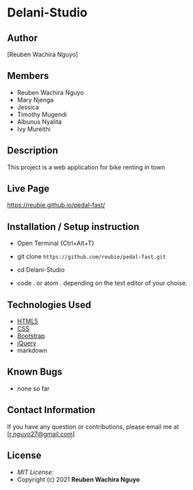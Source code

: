 # Delani-Studio

## Author

[Reuben Wachira Nguyo]

## Members
* Reuben Wachira Nguyo
* Mary Njenga
* Jessica
* Timothy Mugendi
* Albunus Nyalita
* Ivy Mureithi

## Description

This project is a web application for bike renting in town


## Live Page 
https://reubie.github.io/pedal-fast/


## Installation / Setup instruction
* Open Terminal {Ctrl+Alt+T}

* git clone ```https://github.com/reubie/pedal-fast.git```

* cd Delani-Studio

* code . or atom . depending on the text editor of your choise.

## Technologies Used

* [HTML5](https://github.com/topics/html5)
* [CSS](https://github.com/topics/css3)
* [Bootstrap](https://github.com/topics/bootstrap)
* [jQuery](https://github.com/topics/javascript)
* markdown

## Known Bugs
* none so far

## Contact Information 

If you have any question or contributions, please email me at [r.nguyo27@gmail.com]

## License
* *MIT License:*
* Copyright (c) 2021 **Reuben Wachira Nguyo**
